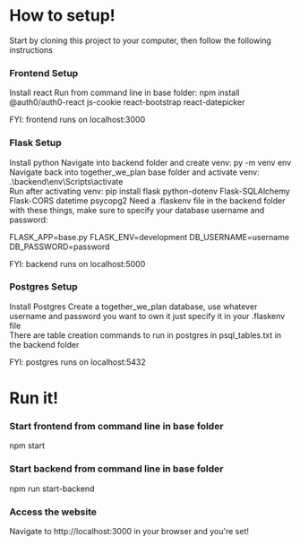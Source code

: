 # How to setup!

Start by cloning this project to your computer, then follow the following instructions

### Frontend Setup
Install react
Run from command line in base folder: npm install @auth0/auth0-react js-cookie react-bootstrap react-datepicker
  
FYI: frontend runs on localhost:3000

### Flask Setup
Install python
Navigate into backend folder and create venv: py -m venv env  
Navigate back into together_we_plan base folder and activate venv: .\backend\env\Scripts\activate  
Run after activating venv: pip install flask python-dotenv Flask-SQLAlchemy Flask-CORS datetime psycopg2
Need a .flaskenv file in the backend folder with these things, make sure to specify your database username and password:  
  
FLASK_APP=base.py
FLASK_ENV=development
DB_USERNAME=username
DB_PASSWORD=password

FYI: backend runs on localhost:5000

### Postgres Setup
Install Postgres
Create a together_we_plan database, use whatever username and password you want to own it just specify it in your .flaskenv file  
There are table creation commands to run in postgres in psql_tables.txt in the backend folder  

FYI: postgres runs on localhost:5432

# Run it!

### Start frontend from command line in base folder  
npm start

### Start backend from command line in base folder  
npm run start-backend

### Access the website  
Navigate to http://localhost:3000 in your browser and you're set!
